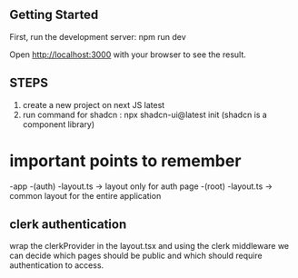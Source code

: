 ## Getting Started

First, run the development server: npm run dev

Open [http://localhost:3000](http://localhost:3000) with your browser to see the result.

## STEPS

1. create a new project on next JS latest
2. run command for shadcn : npx shadcn-ui@latest init (shadcn is a component library)


# important points to remember

-app
  -(auth)
    -layout.ts -> layout only for auth page
  -(root) 
    -layout.ts -> common layout for the entire application

## clerk authentication
wrap the clerkProvider in the layout.tsx and using the clerk middleware we can decide which pages should be public and which should require authentication to access.
